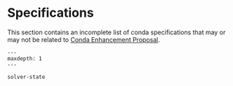 # Specifications

This section contains an incomplete list of conda specifications that
may or may not be related to [Conda Enhancement Proposal](https://github.com/conda-incubator/ceps).

```{toctree}
---
maxdepth: 1
---

solver-state
```
